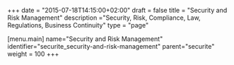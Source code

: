 +++
date = "2015-07-18T14:15:00+02:00"
draft = false
title = "Security and Risk Management"
description ="Security, Risk, Compliance, Law, Regulations, Business Continuity"
type = "page"

[menu.main]
name="Security and Risk Management"
identifier="securite_security-and-risk-management"
parent="securite"
weight = 100
+++